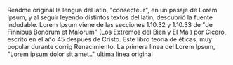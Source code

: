 Readme original
la lengua del latín, "consecteur", en un pasaje de Lorem Ipsum, y al seguir leyendo distintos textos del latín, descubrió la
fuente indudable. Lorem Ipsum viene de las secciones 1.10.32 y 1.10.33 de "de Finnibus  Bonorum et Malorum" (Los Extremos del Bien y El Mal) por Cicero, escrito en el año 45 despues de 
Cristo. Este libro
teoría de éticas, muy popular durante corrig
Renacimiento. La primera linea del
Lorem Ipsum, "Lorem ipsum dolor sit amet.."
ultima linea original
